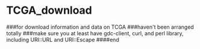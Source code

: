 # TCGA_download
###for download information and data on TCGA
###haven't been arranged totally
###make sure you at least have gdc-client, curl, and perl library, including URI::URL and URI::Escape
####end
